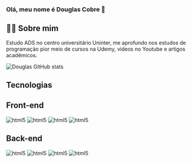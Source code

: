 ### Olá, meu nome é Douglas Cobre 👋
## 👨‍💻 Sobre mim
  Estudo ADS no centro universitário Uninter, me aprofundo nos estudos de programação pior meio de cursos na Udemy, videos no Youtube e artigos acadêmicos.

  ![Douglas GitHub stats](https://github-readme-stats.vercel.app/api?username=Douglas-Cobre&show_icons=true&theme=dracula)

## Tecnologias

## Front-end

<div style="display:align-block">
  <img align="center" alt="html5" src="https://img.shields.io/badge/HTML5-E34F26?style=for-the-badge&logo=html5&logoColor=white"> 
  <img align="center" alt="html5" src="https://img.shields.io/badge/CSS3-1572B6?style=for-the-badge&logo=css3&logoColor=white"> 
  <img align="center" alt="html5" src="https://img.shields.io/badge/JavaScript-F7DF1E?style=for-the-badge&logo=javascript&logoColor=black"> 
  <img align="center" alt="html5" src="	https://img.shields.io/badge/TypeScript-007ACC?style=for-the-badge&logo=typescript&logoColor=white"> 

## Back-end

</div>
<div style="display:align-block">
  <img align="center" alt="html5" src="https://img.shields.io/badge/Python-14354C?style=for-the-badge&logo=python&logoColor=white"> 
  <img align="center" alt="html5" src="https://img.shields.io/badge/Java-ED8B00?style=for-the-badge&logo=openjdk&logoColor=white"> 
  <img align="center" alt="html5" src="https://img.shields.io/badge/PHP-777BB4?style=for-the-badge&logo=php&logoColor=white"> 
  <img align="center" alt="html5" src="https://img.shields.io/badge/Spring-6DB33F?style=for-the-badge&logo=spring&logoColor=white"> 
</div>


<!--
**Douglas-Cobre/Douglas-Cobre** is a ✨ _special_ ✨ repository because its `README.md` (this file) appears on your GitHub profile.

Here are some ideas to get you started:

- 🔭 I’m currently working on ...
- 🌱 I’m currently learning ...
- 👯 I’m looking to collaborate on ...
- 🤔 I’m looking for help with ...
- 💬 Ask me about ...
- 📫 How to reach me: ...
- 😄 Pronouns: ...
- ⚡ Fun fact: ...
-->

